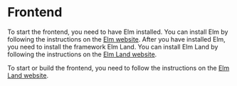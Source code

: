 # Frontend

To start the frontend, you need to have Elm installed. You can install Elm by following the instructions on the [Elm website](https://guide.elm-lang.org/install/elm.html).
After you have installed Elm, you need to install the framework Elm Land. You can install Elm Land by following the instructions on the [Elm Land website](https://elm.land/guide/#installation).

To start or build the frontend, you need to follow the instructions on the [Elm Land website](https://elm.land/guide/deploying.html).
